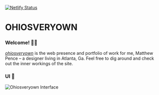 [![Netlify Status](https://api.netlify.com/api/v1/badges/df9b4aeb-4e66-4b84-ba69-08c0f7110664/deploy-status)](https://app.netlify.com/sites/ohiosveryown/deploys)

# OHIOSVERYOWN  
### Welcome! 👋🏼
*<a target="_blank" href="http://ohiosveryown.co">ohiosveryown</a>* is the web presence and portfolio of work for me, Matthew Pence – a designer living in Atlanta, Ga.
Feel free to dig around and check out the inner workings of the site.

### UI 🎨
![Ohiosveryown Interface](https://res.cloudinary.com/da32ufmnf/image/upload/v1634000392/ovo-3.6/readme_pqrsl8.jpg)
